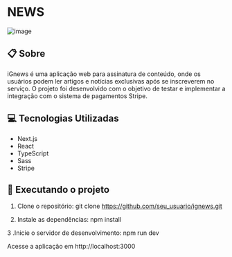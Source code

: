 # NEWS

![image](https://user-images.githubusercontent.com/71149968/137380333-ef9e06a7-c926-4120-b7b9-e85a6a7e8c2b.png)


## 📋 Sobre
iGnews é uma aplicação web para assinatura de conteúdo, onde os usuários podem ler artigos e notícias exclusivas após se inscreverem no serviço. O projeto foi desenvolvido com o objetivo de testar e implementar a integração com o sistema de pagamentos Stripe.

## 💻 Tecnologias Utilizadas
- Next.js
- React
- TypeScript
- Sass
- Stripe

## 🚀 Executando o projeto

1. Clone o repositório:
  git clone https://github.com/seu_usuario/ignews.git

2. Instale as dependências:
npm install

3 .Inicie o servidor de desenvolvimento:
npm run dev

Acesse a aplicação em http://localhost:3000
